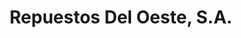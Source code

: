 ---
title: "Repuestos Del Oeste, S.A."
url: /la-chorrera/repuestos-del-oeste-s-a/
shop: piezas de automóviles
---